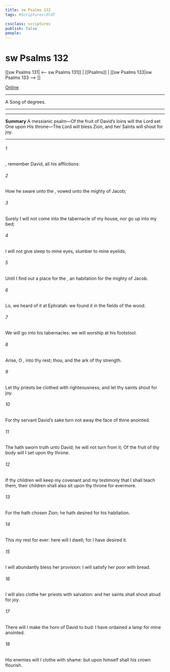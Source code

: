 ```yaml
---
title: sw Psalms 132
tags: #Scriptures\OldT

cssclass: scriptures
publish: false
people:
---
```


# sw Psalms 132
[[sw Psalms 131| <-- sw Psalms 131]] | [[Psalms]] | [[sw Psalms 133|sw Psalms 133 --> ]]

[Online](https://churchofjesuschrist.org/study/scriptures/ot/ps/132?lang=eng)

---
A Song of degrees.

---

---
__Summary__
A messianic psalm—Of the fruit of David’s loins will the Lord set One upon His throne—The Lord will bless Zion, and her Saints will shout for joy.

---
###### 1 
, remember David,  all his afflictions:

###### 2 
How he sware unto the ,  vowed unto the mighty  of Jacob;

###### 3 
Surely I will not come into the tabernacle of my house, nor go up into my bed;

###### 4 
I will not give sleep to mine eyes,  slumber to mine eyelids,

###### 5 
Until I find out a place for the , an habitation for the mighty  of Jacob.

###### 6 
Lo, we heard of it at Ephratah: we found it in the fields of the wood.

###### 7 
We will go into his tabernacles: we will worship at his footstool.

###### 8 
Arise, O , into thy rest; thou, and the ark of thy strength.

###### 9 
Let thy priests be clothed with righteousness; and let thy saints shout for joy.

###### 10 
For thy servant David’s sake turn not away the face of thine anointed.

###### 11 
The  hath sworn  truth unto David; he will not turn from it; Of the fruit of thy body will I set upon thy throne.

###### 12 
If thy children will keep my covenant and my testimony that I shall teach them, their children shall also sit upon thy throne for evermore.

###### 13 
For the  hath chosen Zion; he hath desired  for his habitation.

###### 14 
This  my rest for ever: here will I dwell; for I have desired it.

###### 15 
I will abundantly bless her provision: I will satisfy her poor with bread.

###### 16 
I will also clothe her priests with salvation: and her saints shall shout aloud for joy.

###### 17 
There will I make the horn of David to bud: I have ordained a lamp for mine anointed.

###### 18 
His enemies will I clothe with shame: but upon himself shall his crown flourish.

